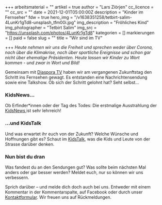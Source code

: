 +++
arbeitsmaterial = ""
artikel = true
author = "Lars Ziörjen"
cc_licence = ""
cc_src = ""
date = 2021-12-01T05:00:00Z
description = "Kinder im Fernseher"
fdw = true
hero_img = "/v1638351258/tetbirt-salim-4LunKr1gTd8-unsplash_tfm00i.jpg"
img_description = "Fröhliches Kind"
img_photographer = "Tetbirt Salim"
img_src = "https://unsplash.com/photos/4LunKr1gTd8"
kategorien = []
markierungen = []
paid = false
slug = ""
title = "Wir sind im TV"

+++
_Heute nehmen wir uns die Freiheit und sprechen weder über Corona, noch über die Klimakrise, noch über sportliche Ereignisse und schon gar nicht über ehemalige Präsidenten. Heute lassen wir Kinder zu Wort kommen - und zwar in Wort und Bild!_

Gemeinsam mit [Diaspora TV](https://diaspora-tv.ch/) haben wir am vergangenen Zukunftstag den Schritt ins Fernsehen gewagt. Es entstanden eine Nachrichtensendung sowie eine Talkshow. Ob sich der Schritt gelohnt hat? Seht selbst…

### KidsNews...

Ob Erfinder*innen oder der Tag des Todes: Die erstmalige Ausstrahlung der [KidsNews ](https://youtu.be/rZH_D0mM5Mo)ist sehr lehrreich!

### ...und KidsTalk

Und was erwartet ihr euch von der Zukunft? Welche Wünsche und Hoffnungen gibt es? Schaut im [KidsTalk](https://youtu.be/sPBlXQ2koWY), was die Kids und Leute von der Strasse darüber denken.

### Nun bist du dran

Was fandest du an den Sendungen gut? Was sollte beim nächsten Mal anders oder gar besser werden? Meldet euch, nur so können wir uns verbessern.

Sprich darüber – und melde dich doch auch bei uns. Entweder mit einem Kommentar in der Kommentarspalte, auf Facebook oder durch unser [Kontaktformular](https://www.chinderzytig.ch/kontakt/). Wir freuen uns auf Rückmeldungen.